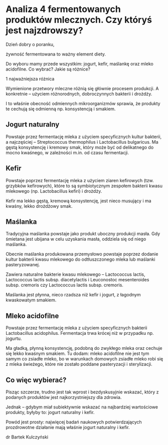 # Analiza 4 fermentowanych produktów mlecznych. Czy któryś jest najzdrowszy?

Dzień dobry o poranku,

żywność fermentowana to ważny element diety.

Do wyboru mamy przede wszystkim: jogurt, kefir, maślankę oraz mleko acidofilne. Co wybrać? Jakie są różnice?

1 najważniejsza różnica

Wymienione przetwory mleczne różnią się głównie procesem produkcji. A konkretnie – użyciem różnorodnych, dobroczynnych bakterii i drożdży.

I to właśnie obecność odmiennych mikroorganizmów sprawia, że produkty te cechują się odmienną np. konsystencją i smakiem.

## Jogurt naturalny

Powstaje przez fermentację mleka z użyciem specyficznych kultur bakterii, a najczęściej – Streptococcus thermophilus i Lactobacillus bulgaricus. Ma gęstą konsystencję i kremowy smak, który może być od delikatnego do mocno kwaśnego, w zależności m.in. od czasu fermentacji.

## Kefir

Powstaje poprzez fermentację mleka z użyciem ziaren kefirowych (tzw. grzybków kefirowych), które to są symbiotycznym zespołem bakterii kwasu mlekowego (np. Lactobacillus kefiri) i drożdży.

Kefir ma lekko gęstą, kremową konsystencję, jest nieco musujący i ma kwaśny, lekko drożdżowy smak.

## Maślanka

Tradycyjna maślanka powstaje jako produkt uboczny produkcji masła. Gdy śmietana jest ubijana w celu uzyskania masła, oddziela się od niego maślanka.

Obecnie maślanka produkowana przemysłowo powstaje poprzez dodanie kultur bakterii kwasu mlekowego do odtłuszczonego mleka lub maślanki pasteryzowanej.

Zawiera naturalne bakterie kwasu mlekowego – Lactococcus lactis, Lactococcus lactis subsp. diacetylactis i Leuconostoc mesenteroides subsp. cremoris czy Lactococcus lactis subsp. cremoris.

Maślanka jest płynna, nieco rzadsza niż kefir i jogurt, z łagodnym kwaskowatym smakiem.

## Mleko acidofilne

Powstaje przez fermentację mleka z użyciem specyficznych bakterii Lactobacillus acidophilus. Fermentacja trwa krócej niż w przypadku np. jogurtu.

Ma gładką, płynną konsystencję, podobną do zwykłego mleka oraz cechuje się lekko kwaśnym smakiem. Tu dodam: mleko acidofilne nie jest tym samym co zsiadłe mleko, bo w warunkach domowych zsiadłe mleko robi się z mleka świeżego, które nie zostało poddane pasteryzacji i sterylizacji.

## Co więc wybierać?

Pisząc szczerze, trudno jest tak wprost i bezdyskusyjnie wskazać, który z podanych produktów jest najkorzystniejszy dla zdrowia.

Jednak – gdybym miał subiektywnie wskazać na najbardziej wartościowe produkty, byłyby to: jogurt naturalny i kefir.

Powód jest prosty: najwięcej badań naukowych potwierdzających prozdrowotne działanie mają właśnie jogurt naturalny i kefir.

dr Bartek Kulczyński

